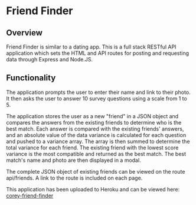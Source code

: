 # Friend Finder

## Overview
Friend Finder is similar to a dating app. This is a full stack RESTful API application which sets the HTML and API routes for posting and requesting data through Express and Node.JS. 

## Functionality
The application prompts the user to enter their name and link to their photo.  It then asks the user to answer 10 survey questions using a scale from 1 to 5.  

The application stores the user as a new "friend" in a JSON object and compares the answers from the existing friends to determine who is the best match.   Each answer is compared with the existing friends' answers, and an absolute value of the data variance is calculated for each question and pushed to a variance array.  The array is then summed to determine the total variance for each friend.  The existing friend with the lowest score variance is the most compatible and returned as the best match.  The best match's name and photo are then displayed in a modal.

The complete JSON object of existing friends can be viewed on the route api/friends. A link to the route is included on each page.

This application has been uploaded to Heroku and can be viewed here: [corey-friend-finder](https://corey-friend-finder.herokuapp.com/)
